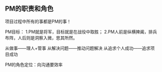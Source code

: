 PM的职责和角色
---

项目过程中所有的事都是PM的事！

PM目标：
1.PM就是将军，目标就是在战役中取胜；
2.PM人前是纵横捭阖，排兵布阵，人后则是洞察入微，思其所然。

从做事——理人+管事
从解决问题——推动问题解决
从追求个人成功——追求项目成功

PM的角色定位：向沟通要效率
